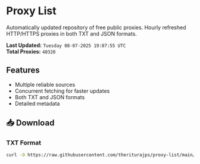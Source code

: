 # Proxy List

Automatically updated repository of free public proxies. Hourly refreshed HTTP/HTTPS proxies in both TXT and JSON formats.

**Last Updated:** `Tuesday 08-07-2025 19:07:55 UTC`  
**Total Proxies:** `40320`

## Features
- Multiple reliable sources
- Concurrent fetching for faster updates
- Both TXT and JSON formats
- Detailed metadata

## 📥 Download

### TXT Format
```bash
curl -O https://raw.githubusercontent.com/theriturajps/proxy-list/main/proxies.txt